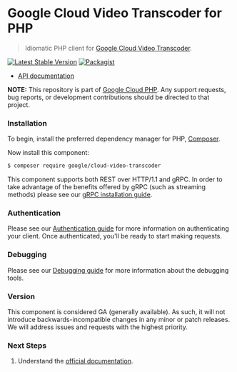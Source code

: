 # Google Cloud Video Transcoder for PHP

> Idiomatic PHP client for [Google Cloud Video Transcoder](https://cloud.google.com/transcoder).

[![Latest Stable Version](https://poser.pugx.org/google/cloud-video-transcoder/v/stable)](https://packagist.org/packages/google/cloud-video-transcoder) [![Packagist](https://img.shields.io/packagist/dm/google/cloud-video-transcoder.svg)](https://packagist.org/packages/google/cloud-video-transcoder)

* [API documentation](https://cloud.google.com/php/docs/reference/cloud-video-transcoder/latest)

**NOTE:** This repository is part of [Google Cloud PHP](https://github.com/googleapis/google-cloud-php). Any
support requests, bug reports, or development contributions should be directed to
that project.

### Installation

To begin, install the preferred dependency manager for PHP, [Composer](https://getcomposer.org/).

Now install this component:

```sh
$ composer require google/cloud-video-transcoder
```

This component supports both REST over HTTP/1.1 and gRPC. In order to take advantage of the benefits offered by gRPC (such as streaming methods)
please see our [gRPC installation guide](https://cloud.google.com/php/grpc).

### Authentication

Please see our [Authentication guide](https://github.com/googleapis/google-cloud-php/blob/main/AUTHENTICATION.md) for more information
on authenticating your client. Once authenticated, you'll be ready to start making requests.

### Debugging

Please see our [Debugging guide](https://github.com/googleapis/google-cloud-php/blob/main/DEBUG.md)
for more information about the debugging tools.

### Version

This component is considered GA (generally available). As such, it will not introduce backwards-incompatible changes in
any minor or patch releases. We will address issues and requests with the highest priority.

### Next Steps

1. Understand the [official documentation](https://cloud.google.com/transcoder/docs).
